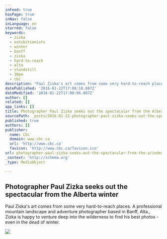 ```yaml
---
inFeed: true
hasPage: true
inNav: false
inLanguage: en
starred: false
keywords:
  - zizka
  - exhibitionists
  - winter
  - banff
  - ziska
  - hard-to-reach
  - alta
  - standstill
  - 30pm
  - cbc
description: "Paul Ziska's art comes from some very hard-to-reach places. A professional mountain landscape and adventure photographer based in Banff, Alta., Zizka is happy to venture deep into the wilderness to find his best photos - even in the dead of winter."
datePublished: '2016-01-22T17:08:10.087Z'
dateModified: '2016-01-22T17:08:06.807Z'
author: []
related: []
app_links: []
title: Photographer Paul Zizka seeks out the spectacular from the Alberta winter
sourcePath: _posts/2016-01-22-photographer-paul-zizka-seeks-out-the-spectacular-from-the-a.md
published: true
authors: []
publisher:
  name: Cbc
  domain: www.cbc.ca
  url: 'http://www.cbc.ca'
  favicon: 'http://www.cbc.ca/favicon.ico'
url: photographer-paul-zizka-seeks-out-the-spectacular-from-the-a/index.html
_context: 'http://schema.org'
_type: MediaObject

---
```

<article style=""><h1>Photographer Paul Zizka seeks out the spectacular from the Alberta winter</h1><p>Paul Ziska's art comes from some very hard-to-reach places. A professional mountain landscape and adventure photographer based in Banff, Alta., Zizka is happy to venture deep into the wilderness to find his best photos - even in the dead of winter.</p><img src="http://i.cbc.ca/1.3414046.1453405745!/fileImage/httpImage/image.jpg_gen/derivatives/16x9_460/paul-zizka.jpg" /></article>